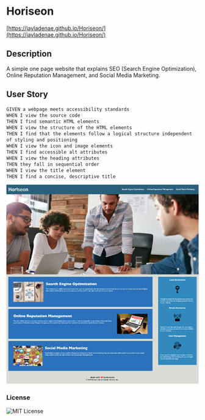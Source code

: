 # Horiseon
 
 [https://jayladenae.github.io/Horiseon/](https://jayladenae.github.io/Horiseon/)
 
 ## Description
 A simple one page website that explains SEO (Search Engine Optimization), Online Reputation Management, and Social Media Marketing. 

 ## User Story 
 ```
GIVEN a webpage meets accessibility standards
WHEN I view the source code
THEN I find semantic HTML elements
WHEN I view the structure of the HTML elements
THEN I find that the elements follow a logical structure independent of styling and positioning
WHEN I view the icon and image elements
THEN I find accessible alt attributes
WHEN I view the heading attributes
THEN they fall in sequential order
WHEN I view the title element
THEN I find a concise, descriptive title
```
![Screenshot of deployed app](assets/images/horiseon-screenshot.png)

### License 
![MIT License](https://img.shields.io/apm/l/PACK?style=plastic)

